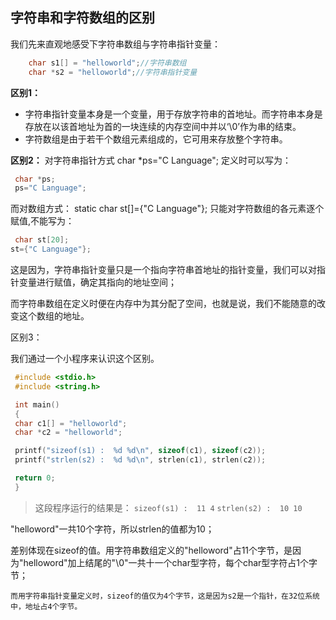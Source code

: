 
## 字符串和字符数组的区别


我们先来直观地感受下字符串数组与字符串指针变量：

```cpp
    char s1[] = "helloworld";//字符串数组
    char *s2 = "helloworld";//字符串指针变量
```

**区别1：**

- 字符串指针变量本身是一个变量，用于存放字符串的首地址。而字符串本身是存放在以该首地址为首的一块连续的内存空间中并以‘\0’作为串的结束。 
- 字符数组是由于若干个数组元素组成的，它可用来存放整个字符串。

**区别2：**
 对字符串指针方式 char *ps="C Language"; 定义时可以写为：

```cpp
 char *ps;
 ps="C Language";
```
 
而对数组方式： static char st[]={"C Language"}; 只能对字符数组的各元素逐个赋值,不能写为：

```cpp
 char st[20];
st={"C Language"};
```

这是因为，字符串指针变量只是一个指向字符串首地址的指针变量，我们可以对指针变量进行赋值，确定其指向的地址空间；
 
   而字符串数组在定义时便在内存中为其分配了空间，也就是说，我们不能随意的改变这个数组的地址。

区别3：

 我们通过一个小程序来认识这个区别。
```cpp
 #include <stdio.h>
 #include <string.h>

 int main()
 {
 char c1[] = "helloworld";
 char *c2 = "helloworld";

 printf("sizeof(s1) :  %d %d\n", sizeof(c1), sizeof(c2));
 printf("strlen(s2) :  %d %d\n", strlen(c1), strlen(c2));

 return 0;
 }
```
> 这段程序运行的结果是：
`sizeof(s1) :  11 4`
`strlen(s2) :  10 10`

  "helloword"一共10个字符，所以strlen的值都为10；
 
 差别体现在sizeof的值。用字符串数组定义的"helloword"占11个字节，是因为"helloword"加上结尾的"\0"一共十一个char型字符，每个char型字符占1个字节；
 
    而用字符串指针变量定义时，sizeof的值仅为4个字节，这是因为s2是一个指针，在32位系统中，地址占4个字节。